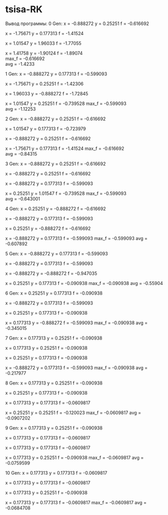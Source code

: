 # tsisa-RK
Вывод программы:
0 Gen:
x = -0.888272
y = 0.25251
f = -0.616692

x = -1.75671
y = 0.177313
f = -1.41524

x = 1.01547
y = 1.96033
f = -1.77055

x = 1.41758
y = -1.90124
f = -1.89074  
max_f = -0.616692  
avg = -1.4233  

1 Gen:
x = -0.888272
y = 0.177313
f = -0.599093

x = -1.75671
y = 0.25251
f = -1.42306

x = 1.96033
y = -0.888272
f = -1.72845

x = 1.01547
y = 0.25251
f = -0.739528
max_f = -0.599093  
avg = -1.12253  

2 Gen:
x = -0.888272
y = 0.25251
f = -0.616692

x = 1.01547
y = 0.177313
f = -0.723979

x = -0.888272
y = 0.25251
f = -0.616692

x = -1.75671
y = 0.177313
f = -1.41524
max_f = -0.616692  
avg = -0.84315  

3 Gen:
x = -0.888272
y = 0.25251
f = -0.616692

x = -0.888272
y = 0.25251
f = -0.616692

x = -0.888272
y = 0.177313
f = -0.599093

x = 0.25251
y = 1.01547
f = -0.739528
max_f = -0.599093  
avg = -0.643001  

4 Gen:
x = 0.25251
y = -0.888272
f = -0.616692

x = -0.888272
y = 0.177313
f = -0.599093

x = 0.25251
y = -0.888272
f = -0.616692

x = -0.888272
y = 0.177313
f = -0.599093
max_f = -0.599093
avg = -0.607892

5 Gen:
x = -0.888272
y = 0.177313
f = -0.599093

x = -0.888272
y = 0.177313
f = -0.599093

x = -0.888272
y = -0.888272
f = -0.947035

x = 0.25251
y = 0.177313
f = -0.090938
max_f = -0.090938
avg = -0.55904

6 Gen:
x = 0.25251
y = 0.177313
f = -0.090938

x = -0.888272
y = 0.177313
f = -0.599093

x = 0.25251
y = 0.177313
f = -0.090938

x = 0.177313
y = -0.888272
f = -0.599093
max_f = -0.090938
avg = -0.345015

7 Gen:
x = 0.177313
y = 0.25251
f = -0.090938

x = 0.177313
y = 0.25251
f = -0.090938

x = 0.25251
y = 0.177313
f = -0.090938

x = -0.888272
y = 0.177313
f = -0.599093
max_f = -0.090938
avg = -0.217977

8 Gen:
x = 0.177313
y = 0.25251
f = -0.090938

x = 0.25251
y = 0.177313
f = -0.090938

x = 0.177313
y = 0.177313
f = -0.0609817

x = 0.25251
y = 0.25251
f = -0.120023
max_f = -0.0609817
avg = -0.0907202

9 Gen:
x = 0.177313
y = 0.25251
f = -0.090938

x = 0.177313
y = 0.177313
f = -0.0609817

x = 0.177313
y = 0.177313
f = -0.0609817

x = 0.177313
y = 0.25251
f = -0.090938
max_f = -0.0609817
avg = -0.0759599

10 Gen:
x = 0.177313
y = 0.177313
f = -0.0609817

x = 0.177313
y = 0.177313
f = -0.0609817

x = 0.177313
y = 0.25251
f = -0.090938

x = 0.177313
y = 0.177313
f = -0.0609817
max_f = -0.0609817
avg = -0.0684708
